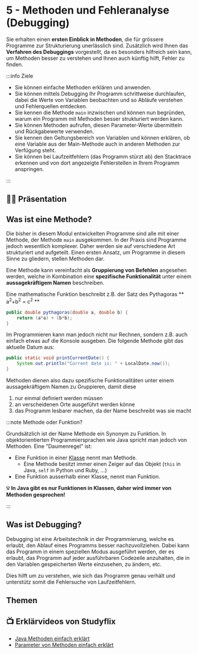 # 5 - Methoden und Fehleranalyse (Debugging)

Sie erhalten einen **ersten Einblick in Methoden**, die für grössere
Programme zur Strukturierung unerlässlich sind. Zusätzlich wird Ihnen
das **Verfahren des Debuggings** vorgestellt, da es besonders hilfreich sein
kann, um Methoden besser zu verstehen und Ihnen auch künftig hilft, Fehler zu finden.

:::info Ziele

- Sie können einfache Methoden erklären und anwenden.
- Sie können mittels Debugging Ihr Programm schrittweise durchlaufen, dabei die Werte von Variablen beobachten und so Abläufe verstehen und Fehlerquellen entdecken.
- Sie kennen die Methode `main` inzwischen und können nun begründen, warum ein Programm mit Methoden besser strukturiert werden kann.
- Sie können Methoden aufrufen, diesen Parameter-Werte übermitteln und Rückgabewerte verwenden.
- Sie kennen den Geltungsbereich von Variablen und können erklären, ob eine Variable aus der Main-Methode auch in anderen Methoden zur Verfügung steht.
- Sie können bei Laufzeitfehlern (das Programm stürzt ab) den Stacktrace erkennen und von dort angezeigte Fehlerstellen in Ihrem Programm anspringen.

:::

## :teacher: Präsentation

<!-- [:computer: Open in Browser](pathname:///slides/operatoren) | [:floppy_disk: download PDF](pathname:///slides/operatoren.pdf) -->

<!-- <iframe src="/bbzbl-modul-319/slides/operatoren" width="100%" height="400px"></iframe> -->

## Was ist eine Methode?

Die bisher in diesem Modul entwickelten Programme sind alle mit einer Methode, der Methode `main` ausgekommen.
In der Praxis sind Programme jedoch wesentlich komplexer. Daher werden sie auf verschiedene Art strukturiert
und aufgeteilt. Einen ersten Ansatz, um Programme in diesem Sinne zu gliedern, stellen Methoden dar.

Eine Methode kann vereinfacht als **Gruppierung von Befehlen** angesehen werden, welche in Kombination eine
**spezifische Funktionalität** unter einem **aussagekräftigem Namen** beschreiben.

Eine mathematische Funktion beschreibt z.B. der Satz des Pythagoras ** a<sup>2</sup>+b<sup>2</sup> = c<sup>2</sup> **

```java title="Satz des Pythagoras"
public double pythagoras(double a, double b) {
    return (a*a) + (b*b);
}
```

Im Programmieren kann man jedoch nicht nur Rechnen, sondern z.B. auch einfach etwas auf die Konsole ausgeben.
Die folgende Methode gibt das aktuelle Datum aus:

```java title="printCurrentDate() gibt das aktuelle Datum aus"
public static void printCurrentDate() {
    System.out.println("Current date is: " + LocalDate.now());
}
```

Methoden dienen also dazu spezifische Funktionalitäten unter einem aussagekräftigem Namen zu Gruppieren, damit diese

1. nur einmal definiert werden müssen
2. an verscheidenen Orte ausgeführt werden könne
3. das Programm lesbarer machen, da der Name beschreibt was sie macht

:::note Methode oder Funktion?

Grundsätzlich ist der Name Methode ein Synonym zu Funktion. In objektorientierten Programmiersprachen wie Java spricht man jedoch von Methoden.
Eine "Daumenregel" ist:

- Eine Funktion in einer <u>Klasse</u> nennt man Methode.
  - Eine Methode besitzt immer einen Zeiger auf das Objekt (`this` in Java, `self` in Python und Ruby, ...)
- Eine Funktion ausserhalb einer Klasse, nennt man Funktion.

**:bulb: In Java gibt es nur Funktionen in Klassen, daher wird immer von Methoden gesprochen!**

:::

## Was ist Debugging?

Debugging ist eine Arbeitstechnik in der Programmierung, welche es erlaubt, 
den Ablauf eines Programms besser nachzuvollziehen. Dabei kann das Programm 
in einem speziellen Modus ausgeführt werden, der es erlaubt, das Programm auf 
jeder ausführbaren Codezeile anzuhalten, die in den Variablen gespeicherten 
Werte einzusehen, zu ändern, etc.

Dies hilft um zu verstehen, wie sich das Programm genau verhält und unterstütz
somit die Fehlersuche von Laufzeitfehlern.

## Themen

<DocCardList />

## :tv: Erklärvideos von Studyflix

- [Java Methoden einfach erklärt](https://studyflix.de/informatik/java-methoden-1901)
- [Parameter von Methoden einfach erklärt](https://studyflix.de/informatik/parameter-von-methoden-426)


